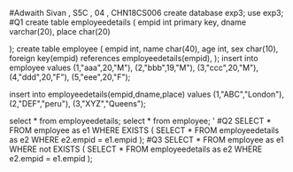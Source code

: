 #Adwaith Sivan , S5C , 04 , CHN18CS006
create database exp3;
use exp3;
#Q1
create table employeedetails
(
empid int primary key,
dname varchar(20),
place char(20)

);
create table employee
(
empid int,
name char(40),
age int,
sex char(10),
foreign key(empid) references employeedetails(empid),
);
insert into employee
values
(1,"aaa",20,"M"),
(2,"bbb",19,"M"),
(3,"ccc",20,"M"),
(4,"ddd",20,"F"),
(5,"eee",20,"F");

insert into employeedetails(empid,dname,place)
values
(1,"ABC","London"),
(2,"DEF","peru"),
(3,"XYZ","Queens");

select * from employeedetails;
select * from employee;
'
#Q2 
SELECT * FROM employee as e1
WHERE EXISTS
(
   SELECT * FROM employeedetails as e2
   WHERE e2.empid = e1.empid
);
#Q3
SELECT * FROM employee as e1
WHERE not EXISTS
(
   SELECT * FROM employeedetails as e2
   WHERE e2.empid = e1.empid
);
